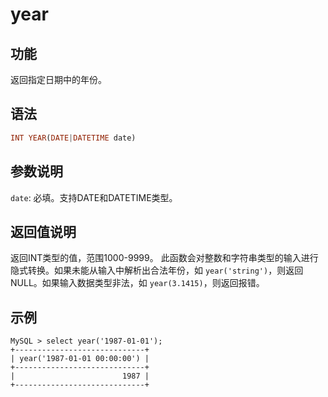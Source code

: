 # year

## 功能

返回指定日期中的年份。

## 语法

```Haskell
INT YEAR(DATE|DATETIME date)
```

## 参数说明

`date`: 必填。支持DATE和DATETIME类型。

## 返回值说明

返回INT类型的值，范围1000-9999。
此函数会对整数和字符串类型的输入进行隐式转换。如果未能从输入中解析出合法年份，如 `year('string')`，则返回NULL。如果输入数据类型非法，如 `year(3.1415)`，则返回报错。

## 示例

```Plain Text
MySQL > select year('1987-01-01');
+-----------------------------+
| year('1987-01-01 00:00:00') |
+-----------------------------+
|                        1987 |
+-----------------------------+
```
